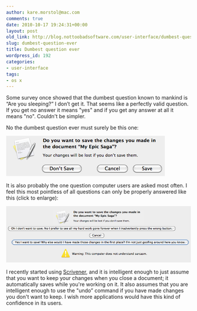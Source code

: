 ```yaml
---
author: kare.morstol@mac.com
comments: true
date: 2010-10-17 19:24:31+00:00
layout: post
old_link: http://blog.nottoobadsoftware.com/user-interface/dumbest-question-ever/
slug: dumbest-question-ever
title: Dumbest question ever
wordpress_id: 192
categories:
- user-interface
tags:
- os x
---
```


Some survey once showed that the dumbest question known to mankind is “Are you sleeping?” I don’t get it. That seems like a perfectly valid question. If you get no answer it means "yes" and if you get any answer at all it means "no". Couldn't be simpler.

No the dumbest question ever must surely be this one:

<!-- more -->

![Screenshot of a dialogue box with the question "do you want to save your changes…"](/media/old/currentsave.jpg)

It is also probably the one question computer users are asked most often. I feel this most pointless of all questions can only be properly answered like this (click to enlarge):

[![Screenshot of a fake UI with ridiculously long button texts.](/media/old/savedialog.jpg)](/media/old/savedialog.jpg)

I recently started using [Scrivener](https://www.literatureandlatte.com/scrivener/overview), and it is intelligent enough to just assume that you want to keep your changes when you close a document; it automatically saves while you're working on it. It also assumes that you are intelligent enough to use the "undo” command if you have made changes you don't want to keep. I wish more applications would have this kind of confidence in its users.
